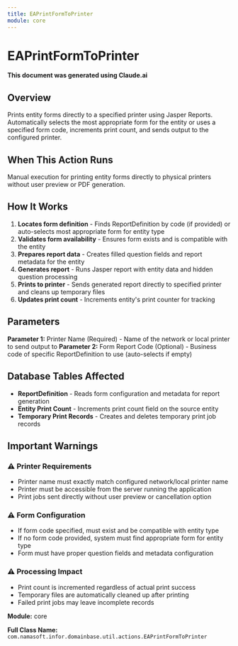 ```yaml
---
title: EAPrintFormToPrinter
module: core
---
```



<div class='entity-flows'>

# EAPrintFormToPrinter

**This document was generated using Claude.ai**

## Overview

Prints entity forms directly to a specified printer using Jasper Reports. Automatically selects the most appropriate form for the entity or uses a specified form code, increments print count, and sends output to the configured printer.

## When This Action Runs

Manual execution for printing entity forms directly to physical printers without user preview or PDF generation.

## How It Works

1. **Locates form definition** - Finds ReportDefinition by code (if provided) or auto-selects most appropriate form for entity type
2. **Validates form availability** - Ensures form exists and is compatible with the entity
3. **Prepares report data** - Creates filled question fields and report metadata for the entity
4. **Generates report** - Runs Jasper report with entity data and hidden question processing
5. **Prints to printer** - Sends generated report directly to specified printer and cleans up temporary files
6. **Updates print count** - Increments entity's print counter for tracking

## Parameters

**Parameter 1:** Printer Name (Required) - Name of the network or local printer to send output to
**Parameter 2:** Form Report Code (Optional) - Business code of specific ReportDefinition to use (auto-selects if empty)

## Database Tables Affected

- **ReportDefinition** - Reads form configuration and metadata for report generation
- **Entity Print Count** - Increments print count field on the source entity
- **Temporary Print Records** - Creates and deletes temporary print job records

## Important Warnings

### ⚠️ Printer Requirements
- Printer name must exactly match configured network/local printer name
- Printer must be accessible from the server running the application
- Print jobs sent directly without user preview or cancellation option

### ⚠️ Form Configuration
- If form code specified, must exist and be compatible with entity type
- If no form code provided, system must find appropriate form for entity type
- Form must have proper question fields and metadata configuration

### ⚠️ Processing Impact
- Print count is incremented regardless of actual print success
- Temporary files are automatically cleaned up after printing
- Failed print jobs may leave incomplete records

**Module:** core

**Full Class Name:** `com.namasoft.infor.domainbase.util.actions.EAPrintFormToPrinter`


</div>